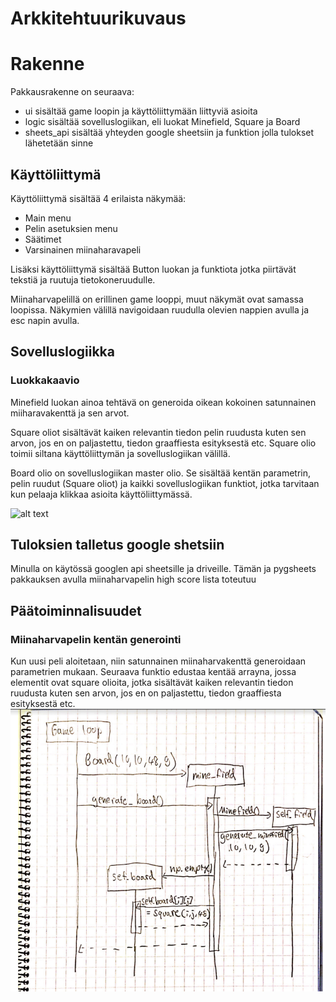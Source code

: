 # Arkkitehtuurikuvaus

# Rakenne
Pakkausrakenne on seuraava:
- ui sisältää game loopin ja käyttöliittymään liittyviä asioita
- logic sisältää sovelluslogiikan, eli luokat Minefield, Square ja Board
- sheets_api sisältää yhteyden google sheetsiin ja funktion jolla tulokset lähetetään sinne

## Käyttöliittymä
Käyttöliittymä sisältää 4 erilaista näkymää:
- Main menu
- Pelin asetuksien menu
- Säätimet
- Varsinainen miinaharavapeli

Lisäksi käyttöliittymä sisältää Button luokan ja funktiota jotka piirtävät tekstiä ja ruutuja tietokoneruudulle.

Miinaharvapelillä on erillinen game looppi, muut näkymät ovat samassa loopissa. Näkymien välillä navigoidaan ruudulla olevien nappien avulla ja esc napin avulla. 

## Sovelluslogiikka

### Luokkakaavio
Minefield luokan ainoa tehtävä on generoida oikean kokoinen satunnainen miiharavakenttä ja sen arvot.

Square oliot sisältävät kaiken relevantin tiedon pelin ruudusta kuten sen arvon, jos en on paljastettu, tiedon graaffiesta esityksestä etc. Square olio toimii siltana käyttöliittymän ja sovelluslogiikan välillä.

Board olio on sovelluslogiikan master olio. Se sisältää kentän parametrin, pelin ruudut (Square oliot) ja kaikki sovelluslogiikan funktiot, jotka tarvitaan kun pelaaja klikkaa asioita käyttöliittymässä.

![alt text](https://yuml.me/75b3b04d.png)

## Tuloksien talletus google shetsiin
Minulla on käytössä googlen api sheetsille ja driveille. Tämän ja pygsheets pakkauksen avulla miinaharvapelin high score lista toteutuu


## Päätoiminnalisuudet

### Miinaharvapelin kentän generointi
Kun uusi peli aloitetaan, niin satunnainen miinaharvakenttä generoidaan parametrien mukaan. Seuraava funktio edustaa kentää arrayna, jossa elementit ovat square olioita, jotka sisältävät kaiken relevantin tiedon ruudusta kuten sen arvon, jos en on paljastettu, tiedon graaffiesta esityksestä etc.
![](./kuvat/sekvenssikaavio.png)
